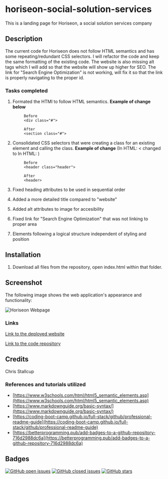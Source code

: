 # **horiseon-social-solution-services**
This is a landing page for Horiseon, a social solution services company



## Description
The current code for Horiseon does not follow HTML semantics and has some repeating/redundant CSS selectors. I will refactor the code and keep the same formatting of the existing code. The website is also missing alt tags which I will add so that the website will show up higher for SEO. The link for "Search Engine Optimization" is not working, will fix it so that the link is properly navigating to the proper id.


### **Tasks completed**

1. Formated the HTMl to follow HTML semantics. **Example of change below** 

            Before
            <div class="#">

            After
            <section class="#">

2. Consolidated CSS selectors that were creating a class for an existing element and calling the class. **Example of change** (In HTML: < changed to In HTML: )
            
            Before
            <header class="header">

            After
            <header>

3. Fixed heading attributes to be used in sequential order

4. Added a more detailed title compared to "website"

5. Added alt attributes to image for accesibility

6. Fixed link for "Search Engine Optimization" that was not linking to proper area

7. Elements following a logical structure independent of styling and position

## Installation

1. Download all files from the repository, open index.html within that folder.


## Screenshot 

The following image shows the web application's appearance and functionality:

![Horiseon Webpage](https://gph.is/g/EBNn98X)

### **Links**

[Link to the deployed website](https://mrtofuuu.github.io/horiseon-social-solution-services/)

[Link to the code repository](https://github.com/MrTofuuu/horiseon-social-solution-services)




## Credits
Chris Stallcup

### References and tutorials utilized
* [https://www.w3schools.com/html/html5_semantic_elements.asp](https://www.w3schools.com/html/html5_semantic_elements.asp)
* [https://www.markdownguide.org/basic-syntax/](https://www.markdownguide.org/basic-syntax/)
* [https://coding-boot-camp.github.io/full-stack/github/professional-readme-guide](https://coding-boot-camp.github.io/full-stack/github/professional-readme-guide)
* [https://betterprogramming.pub/add-badges-to-a-github-repository-716d2988dc6a](https://betterprogramming.pub/add-badges-to-a-github-repository-716d2988dc6a)

## Badges

[![GitHub open issues](https://img.shields.io/github/issues/MrTofuuu/horiseon-social-solution-services?style=for-the-badge)](https://github.com/MrTofuuu/horiseon-social-solution-services/issues)
[![GitHub closed issues](https://img.shields.io/github/issues-closed/MrTofuuu/horiseon-social-solution-services?style=for-the-badge)](https://img.shields.io/github/issues-closed/MrTofuuu/horiseon-social-solution-services?style=for-the-badge)
[![GitHub stars](https://img.shields.io/github/stars/MrTofuuu/horiseon-social-solution-services?style=for-the-badge)](https://github.com/MrTofuuu/horiseon-social-solution-services/stargazers)
